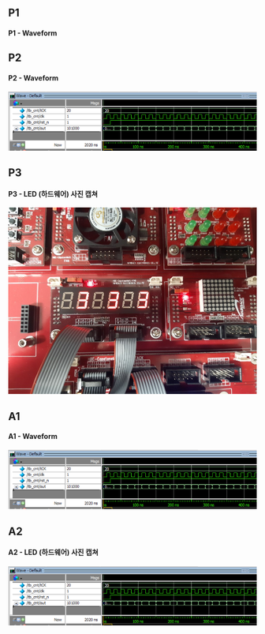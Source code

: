 ## P1
#### P1 - Waveform

## P2
#### P2 - Waveform
![W04P201](https://github.com/kkarung/Basic-Logic-curcit/blob/main/image/W04P201.PNG)

## P3
#### P3 - LED (하드웨어) 사진 캡쳐
![W04P201](https://github.com/kkarung/Basic-Logic-curcit/blob/main/image/W04P301.jpg)

## A1
#### A1 - Waveform
![W04P201](https://github.com/kkarung/Basic-Logic-curcit/blob/main/image/W04P201.PNG)

## A2
#### A2 - LED (하드웨어) 사진 캡쳐
![W04P201](https://github.com/kkarung/Basic-Logic-curcit/blob/main/image/W04P201.PNG)

